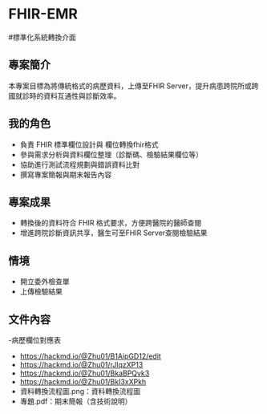 # FHIR-EMR
#標準化系統轉換介面


## 專案簡介
本專案目標為將傳統格式的病歷資料，上傳至FHIR Server，提升病患跨院所或跨國就診時的資料互通性與診斷效率。

## 我的角色
- 負責 FHIR 標準欄位設計與 欄位轉換fhir格式
- 參與需求分析與資料欄位整理（診斷碼、檢驗結果欄位等）
- 協助進行測試流程規劃與錯誤資料比對
- 撰寫專案簡報與期末報告內容

## 專案成果
- 轉換後的資料符合 FHIR 格式要求，方便跨醫院的醫師查閱
- 增進跨院診斷資訊共享，醫生可至FHIR  Server查閱檢驗結果
## 情境
- 開立委外檢查單
- 上傳檢驗結果


## 文件內容
-病歷欄位對應表
- https://hackmd.io/@Zhu01/B1AipGD12/edit
- https://hackmd.io/@Zhu01/rJlqzXP13
- https://hackmd.io/@Zhu01/BkaBPQvk3
- https://hackmd.io/@Zhu01/BkI3xXPkh
- 資料轉換流程圖.png：資料轉換流程圖
- 專題.pdf：期末簡報（含技術說明）
